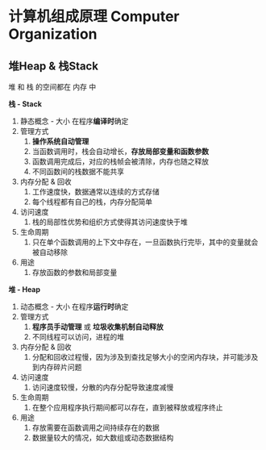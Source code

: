 # 计算机组成原理 Computer Organization


## 堆Heap & 栈Stack

堆 和 栈 的空间都在 内存 中

**栈 - Stack**
1. 静态概念 - 大小 在程序**编译时**确定
2. 管理方式
   1. **操作系统自动管理**
   2. 当函数调用时，栈会自动增长，**存放局部变量和函数参数**
   3. 函数调用完成后，对应的栈帧会被清除，内存也随之释放
   4. 不同函数间的栈数据不能共享
3. 内存分配 & 回收
   1. 工作速度快，数据通常以连续的方式存储
   2. 每个线程都有自己的栈，内存分配简单
4. 访问速度
   1. 栈的局部性优势和组织方式使得其访问速度快于堆
5. 生命周期
   1. 只在单个函数调用的上下文中存在，一旦函数执行完毕，其中的变量就会被自动移除
6. 用途
   1. 存放函数的参数和局部变量

**堆 - Heap**
1. 动态概念 - 大小 在程序**运行时**确定
2. 管理方式
   1. **程序员手动管理** 或 **垃圾收集机制自动释放**
   2. 不同线程可以访问，进程的堆
3. 内存分配 & 回收
   1. 分配和回收过程慢，因为涉及到查找足够大小的空闲内存块，并可能涉及到内存碎片问题
4. 访问速度
   1. 访问速度较慢，分散的内存分配导致速度减慢
5. 生命周期
   1. 在整个应用程序执行期间都可以存在，直到被释放或程序终止
6. 用途
   1. 存放需要在函数调用之间持续存在的数据
   2. 数据量较大的情况，如大数组或动态数据结构

